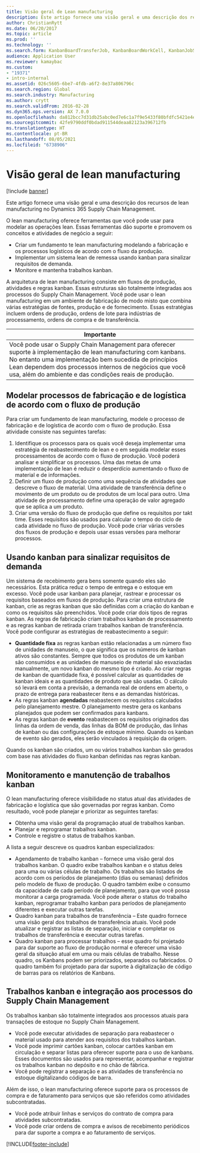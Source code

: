 ```yaml
---
title: Visão geral de Lean manufacturing
description: Este artigo fornece uma visão geral e uma descrição dos recursos de lean manufacturing no Dynamics 365 Supply Chain Management.
author: ChristianRytt
ms.date: 06/20/2017
ms.topic: article
ms.prod: ''
ms.technology: ''
ms.search.form: KanbanBoardTransferJob, KanbanBoardWorkCell, KanbanJobSchedulingListPage, LeanProductionFlow, Kanban, KanbanQuantityOverview, KanbanAssignCard, KanbanCirculatingCards, KanbanRules, WHSKanbanWaveTableManagePickingListPool
audience: Application User
ms.reviewer: kamaybac
ms.custom:
- "19371"
- intro-internal
ms.assetid: 026c5605-6be7-4fdb-a6f2-8e37a806796c
ms.search.region: Global
ms.search.industry: Manufacturing
ms.author: crytt
ms.search.validFrom: 2016-02-28
ms.dyn365.ops.version: AX 7.0.0
ms.openlocfilehash: da812bcc7d31db25abc0ed7e6c1a7f9e5433f80bfdfc5421e4e18d6b8af68884
ms.sourcegitcommit: 42fe9790ddf0bdad911544deaa82123a396712fb
ms.translationtype: HT
ms.contentlocale: pt-BR
ms.lasthandoff: 08/05/2021
ms.locfileid: "6738906"
---
```

# <a name="lean-manufacturing-overview"></a>​Visão geral de lean manufacturing​

[!include [banner](../includes/banner.md)]

Este artigo fornece uma visão geral e uma descrição dos recursos de lean manufacturing no Dynamics 365 Supply Chain Management.

O lean manufacturing oferece ferramentas que você pode usar para modelar as operações lean. Essas ferramentas dão suporte e promovem os conceitos e atividades de negócio a seguir:
-   Criar um fundamento te lean manufacturing modelando a fabricação e os processos logísticos de acordo com o fluxo da produção.
-   Implementar um sistema lean de remessa usando kanban para sinalizar requisitos de demanda.
-   Monitore e mantenha trabalhos kanban.

A arquitetura de lean manufacturing consiste em fluxos de produção, atividades e regras kanban. Essas estruturas são totalmente integradas aos processos do Supply Chain Management. Você pode usar o lean manufacturing em um ambiente de fabricação de modo misto que combina várias estratégias de fontes, produção e de fornecimento. Essas estratégias incluem ordens de produção, ordens de lote para indústrias de processamento, ordens de compra e de transferência.

| **Importante**                                                                                                                                                                                                                                                                |
|------------------------------------------------------------------------------------------------------------------------------------------------------------------------------------------------------------------------------------------------------------------------------|
| Você pode usar o Supply Chain Management para oferecer suporte à implementação de lean manufacturing com kanbans. No entanto uma implementação bem sucedida de princípios Lean dependem dos processos internos de negócios que você usa, além do ambiente e das condições reais de produção. |

## <a name="modeling-manufacturing-and-logistics-processes-as-production-flows"></a>Modelar processos de fabricação e de logística de acordo com o fluxo de produção
Para criar um fundamento de lean manufacturing, modele o processo de fabricação e de logística de acordo com o fluxo de produção. Essa atividade consiste nas seguintes tarefas:
1.  Identifique os processos para os quais você deseja implementar uma estratégia de reabastecimento de lean e o em seguida modelar esses processamentos de acordo com o fluxo de produção. Você poderá analisar e simplificar os processos. Uma das metas de uma implementação de lean é reduzir o desperdício aumentando o fluxo de material e de informações.
2.  Definir um fluxo de produção como uma sequência de atividades que descreve o fluxo de material. Uma atividade de transferência define o movimento de um produto ou de produtos de um local para outro. Uma atividade de processamento define uma operação de valor agregado que se aplica a um produto.
3.  Criar uma versão do fluxo de produção que define os requisitos por takt time. Esses requisitos são usados para calcular o tempo do ciclo de cada atividade no fluxo de produção. Você pode criar várias versões dos fluxos de produção e depois usar essas versões para melhorar processos.

## <a name="using-kanbans-to-signal-demand-requirements"></a>Usando kanban para sinalizar requisitos de demanda
Um sistema de recebimento gera bens somente quando eles são necessários. Esta prática reduz o tempo de entrega e o estoque em excesso. Você pode usar kanban para planejar, rastrear e processar os requisitos baseados em fluxos de produção. Para criar uma estrutura de kanban, crie as regras kanban que são definidas com a criação do kanban e como os requisitos são preenchidos. Você pode criar dois tipos de regras kanban. As regras de fabricação criam trabalhos kanban de processamento e as regras kanban de retirada criam trabalhos kanban de transferência. Você pode configurar as estratégias de reabastecimento a seguir:
-   **Quantidade fixa** as regras kanban estão relacionadas a um número fixo de unidades de manuseio, o que significa que os números de kanban ativos são constantes. Sempre que todos os produtos de um kanban são consumidos e as unidades de manuseio de material são esvaziadas manualmente, um novo kanban do mesmo tipo é criado. Ao criar regras de kanban de quantidade fixa, é possível calcular as quantidades de kanban ideais e as quantidades de produto que são usadas. O cálculo só levará em conta a previsão, a demanda real de ordens em aberto, o prazo de entrega para reabastecer itens e as demandas históricas.
-   As regras kanban **agendadas** reabastecem os requisitos calculados pelo planejamento mestre. O planejamento mestre gera os kanbans planejados que podem ser confirmados para kanbans.
-   As regras kanban de **evento** reabastecem os requisitos originados das linhas da ordem de venda, das linhas da BOM de produção, das linhas de kanban ou das configurações de estoque mínimo. Quando os kanban de evento são gerados, eles serão vinculados à requisição da origem.

Quando os kanban são criados, um ou vários trabalhos kanban são gerados com base nas atividades do fluxo kanban definidas nas regras kanban.

## <a name="monitoring-and-maintaining-kanban-jobs"></a>Monitoramento e manutenção de trabalhos kanban
O lean manufacturing oferece visibilidade no status atual das atividades de fabricação e logística que são governadas por regras kanban. Como resultado, você pode planejar e priorizar as seguintes tarefas:

-   Obtenha uma visão geral da programação atual de trabalhos kanban.
-   Planejar e reprogramar trabalhos kanban.
-   Controle e registre o status de trabalhos kanban.

A lista a seguir descreve os quadros kanban especializados:
-   Agendamento de trabalho kanban – fornece uma visão geral dos trabalhos kanban. O quadro exibe trabalhos kanban e o status deles para uma ou várias células de trabalho. Os trabalhos são listados de acordo com os períodos de planejamento (dias ou semanas) definidos pelo modelo de fluxo de produção. O quadro também exibe o consumo da capacidade de cada período de planejamento, para que você possa monitorar a carga programada. Você pode alterar o status do trabalho kanban, reprogramar trabalho kanban para períodos de planejamento diferentes e executar outras tarefas.
-   Quadro kanban para trabalhos de transferência – Este quadro fornece uma visão geral dos trabalhos de transferência atuais. Você pode atualizar e registrar as listas de separação, iniciar e completar os trabalhos de transferência e executar outras tarefas.
-   Quadro kanban para processar trabalhos – esse quadro foi projetado para dar suporte ao fluxo de produção normal e oferecer uma visão geral da situação atual em uma ou mais células de trabalho. Nesse quadro, os Kanbans podem ser priorizados, separados ou fabricados. O quadro também foi projetado para dar suporte à digitalização de código de barras para os relatórios de Kanbans.

## <a name="kanban-jobs-and-integration-with-supply-chain-management-processes"></a>Trabalhos kanban e integração aos processos do Supply Chain Management
Os trabalhos kanban são totalmente integrados aos processos atuais para transações de estoque no Supply Chain Management.
-   Você pode executar atividades de separação para reabastecer o material usado para atender aos requisitos dos trabalhos kanban.
-   Você pode imprimir cartões kanban, colocar cartões kanban em circulação e separar listas para oferecer suporte para o uso de kanbans. Esses documentos são usados para representar, acompanhar e registrar os trabalhos kanban no depósito e no chão de fábrica.
-   Você pode registrar a separação e as atividades de transferência no estoque digitalizando códigos de barra.

Além de isso, o lean manufacturing oferece suporte para os processos de compra e de faturamento para serviços que são referidos como atividades subcontratadas.
-   Você pode atribuir linhas e serviços do contrato de compra para atividades subcontratadas.
-   Você pode criar ordens de compra e avisos de recebimento periódicos para dar suporte a compra e ao faturamento de serviços.







[!INCLUDE[footer-include](../../includes/footer-banner.md)]